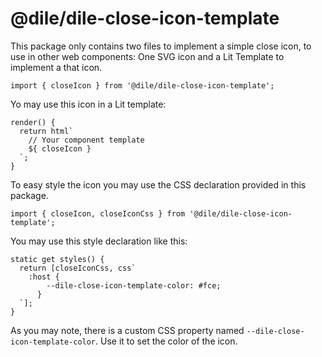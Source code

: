 # @dile/dile-close-icon-template

This package only contains two files to implement a simple close icon, to use in other web components: One SVG icon and a Lit Template to implement a that icon.

```
import { closeIcon } from '@dile/dile-close-icon-template';
```

Yo may use this icon in a Lit template:

```
render() {
  return html`
    // Your component template
    ${ closeIcon }
  `;
}
```

To easy style the icon you may use the CSS declaration provided in this package.

```
import { closeIcon, closeIconCss } from '@dile/dile-close-icon-template';
```

You may use this style declaration like this:

```
static get styles() {
  return [closeIconCss, css`
    :host {
        --dile-close-icon-template-color: #fce;
      }
  `];
}
```

As you may note, there is a custom CSS property named ```--dile-close-icon-template-color```. Use it to set the color of the icon.